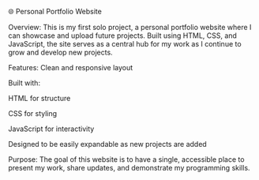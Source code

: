 🌐 Personal Portfolio Website


Overview:
This is my first solo project, a personal portfolio website where I can showcase and upload future projects. Built using HTML, CSS, and JavaScript, the site serves as a central hub for my work as I continue to grow and develop new projects.

Features:
Clean and responsive layout

Built with:

HTML for structure

CSS for styling

JavaScript for interactivity

Designed to be easily expandable as new projects are added

Purpose:
The goal of this website is to have a single, accessible place to present my work, share updates, and demonstrate my programming skills.
